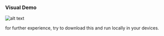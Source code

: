### Visual Demo



![alt text](https://github.com/cg2021d/tugas-1-tsaniaaz/blob/main/tugas-3_userInteraction/gif.gif)

for further experience, try to download this and run locally in your devices.
